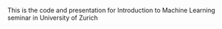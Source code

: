 This is the code and presentation for Introduction to Machine Learning seminar in University of Zurich
